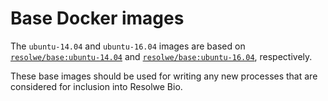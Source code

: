 # Base Docker images

The `ubuntu-14.04` and `ubuntu-16.04` images are based on
[`resolwe/base:ubuntu-14.04`](https://hub.docker.com/r/resolwe/base/) and
[`resolwe/base:ubuntu-16.04`](https://hub.docker.com/r/resolwe/base/),
respectively.

These base images should be used for writing any new processes that are
considered for inclusion into Resolwe Bio.

